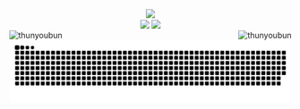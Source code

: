 <div align="center">
  <img height="180em" src="https://github-readme-streak-stats.herokuapp.com?user=thunyoubun&theme=sea)](https://git.io/streak-stats" />
 </div>
 
<div align="center">
 <img height="180em" src="https://github-readme-stats.vercel.app/api?username=thunyoubun&show_icons=true&theme=sea"/>
 <img height="180em" src="https://github-readme-stats.vercel.app/api/top-langs/?username=thunyoubun&layout=compact&theme=sea" />
 </div>
 




<img align="left" src="https://komarev.com/ghpvc/?username=thunyoubun&label=Profile%20views&color=246BF9" alt="thunyoubun"/>
<img align="right" src="https://img.shields.io/github/followers/thunyoubun?color=246BF9&label=Followers" alt="thunyoubun" /> 

<br>
<div align="center">
  <img src="https://raw.githubusercontent.com/thunyoubun/thunyoubun/output/github-contribution-grid-snake.svg" />
</div>

<!---
- 👋 Hi, I’m Switch
- 👀 I’m interested in ...
- 🌱 I’m currently learning ...
- 💞️ I’m looking to collaborate on ...
- 📫 How to reach me ...


thunyoubun/thunyoubun is a ✨ special ✨ repository because its `README.md` (this file) appears on your GitHub profile.
You can click the Preview link to take a look at your changes.
--->

